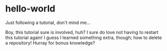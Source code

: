# hello-world
Just following a tutorial, don't mind me...

Boy, this tutorial sure is involved, huh?
I sure do love not having to restart this tutorial again!
I guess I learned something extra, though; how to delete a repository!
Hurray for bonus knowledge?
